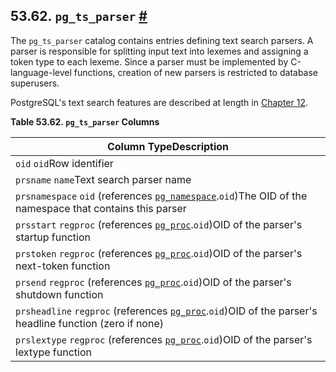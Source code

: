 ## 53.62. `pg_ts_parser` [#](#CATALOG-PG-TS-PARSER)

The `pg_ts_parser` catalog contains entries defining text search parsers. A parser is responsible for splitting input text into lexemes and assigning a token type to each lexeme. Since a parser must be implemented by C-language-level functions, creation of new parsers is restricted to database superusers.

PostgreSQL's text search features are described at length in [Chapter 12](textsearch.html "Chapter 12. Full Text Search").

**Table 53.62. `pg_ts_parser` Columns**

| Column TypeDescription                                                                                                                                      |
| ----------------------------------------------------------------------------------------------------------------------------------------------------------- |
| `oid` `oid`Row identifier                                                                                                                                   |
| `prsname` `name`Text search parser name                                                                                                                     |
| `prsnamespace` `oid` (references [`pg_namespace`](catalog-pg-namespace.html "53.32. pg_namespace").`oid`)The OID of the namespace that contains this parser |
| `prsstart` `regproc` (references [`pg_proc`](catalog-pg-proc.html "53.39. pg_proc").`oid`)OID of the parser's startup function                              |
| `prstoken` `regproc` (references [`pg_proc`](catalog-pg-proc.html "53.39. pg_proc").`oid`)OID of the parser's next-token function                           |
| `prsend` `regproc` (references [`pg_proc`](catalog-pg-proc.html "53.39. pg_proc").`oid`)OID of the parser's shutdown function                               |
| `prsheadline` `regproc` (references [`pg_proc`](catalog-pg-proc.html "53.39. pg_proc").`oid`)OID of the parser's headline function (zero if none)           |
| `prslextype` `regproc` (references [`pg_proc`](catalog-pg-proc.html "53.39. pg_proc").`oid`)OID of the parser's lextype function                            |